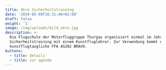 ```yaml
---
title: Akro Sicherheitstraining
date: '2019-05-09T16:31:46+02:00'
draft: false
weight: '1'
image: /img/uploads/bild_akro.jpg
description: >-
  Die Flugschule der Motorfluggruppe Thurgau organisiert einmal im Jahr ein
  Sicherheitstraining mit einem Kunstfluglehrer. Zur Verwendung kommt eine voll
  kunstflugtaugliche FFA AS202 BRAVO.
buttons:
  - title: details
  - title: zur agenda
---
```


